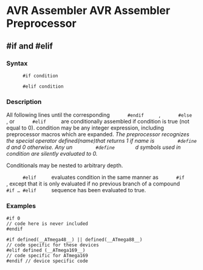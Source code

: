 AVR Assembler AVR Assembler Preprocessor
========================================

\#if and \#elif
---------------

### <a href="" id="N10AC7"></a> Syntax

`       #if condition      `

`       #elif condition      `

### <a href="" id="N10AD3"></a> Description

All following lines until the corresponding `       #endif      ` , `       #else      ` , or `       #elif      ` are conditionally assembled if condition is true (not equal to 0). condition may be any integer expression, including preprocessor macros which are expanded. <span class="emphasis"> *The preprocessor recognizes the special operator defined(name)that returns 1 if name is `         #define        ` d and 0 otherwise. Any un `         #define        ` d symbols used in condition are silently evaluated to 0.* </span>

Conditionals may be nested to arbitrary depth.

`       #elif      ` evaluates condition in the same manner as `       #if      ` , except that it is only evaluated if no previous branch of a compound `       #if … #elif      ` sequence has been evaluated to true.

### <a href="" id="N10AF6"></a> Examples

``` programlisting
#if 0 
// code here is never included 
#endif

#if defined(__ATmega48__) || defined(__ATmega88__) 
// code specific for these devices 
#elif defined (__ATmega169__) 
// code specific for ATmega169 
#endif // device specific code
```
